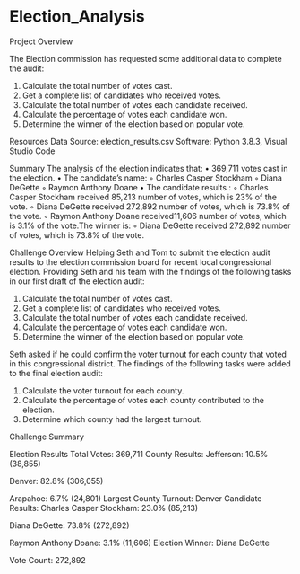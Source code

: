 # Election_Analysis

Project Overview

The Election commission has requested some additional data to complete the audit: 

1. Calculate the total number of votes cast. 
2. Get a complete list of candidates who received votes. 
3. Calculate the total number of votes each candidate received. 
4. Calculate the percentage of votes each candidate won. 
5. Determine the winner of the election based on popular vote. 

Resources
Data Source: election_results.csv
Software: Python 3.8.3, Visual Studio Code 

Summary
The analysis of the election indicates that:
	•	369,711 votes cast in the election.
	•	The candidate’s name:
	◦	Charles Casper Stockham
	◦	Diana DeGette
	◦	Raymon Anthony Doane
	•	The candidate results :
	◦	Charles Casper Stockham received 85,213 number of votes, which is 23% of the vote.
	◦	Diana DeGette received 272,892 number of votes, which is 73.8% of the vote.
	◦	Raymon Anthony Doane received11,606 number of votes, which is 3.1% of the vote.The winner is:
	◦	Diana DeGette received 272,892 number of votes, which is 73.8% of the vote.

Challenge Overview
Helping Seth and Tom to submit the election audit results to the election commission board for recent local congressional election.
Providing Seth and his team with the findings of the following tasks in our first draft of the election audit:
1. Calculate the total number of votes cast. 
2. Get a complete list of candidates who received votes. 
3. Calculate the total number of votes each candidate received. 
4. Calculate the percentage of votes each candidate won. 
5. Determine the winner of the election based on popular vote.

Seth asked if he could confirm the voter turnout for each county that voted in this congressional district.
The findings of the following tasks were added to the final election audit:
1. Calculate the voter turnout for each county.
2. Calculate the percentage of votes each county contributed to the election.
3. Determine which county had the largest turnout.

Challenge Summary

Election Results
Total Votes: 369,711
County Results:
Jefferson: 10.5% (38,855)

Denver: 82.8% (306,055)

Arapahoe: 6.7% (24,801)
Largest County Turnout: Denver
Candidate Results:
Charles Casper Stockham: 23.0% (85,213)

Diana DeGette: 73.8% (272,892)

Raymon Anthony Doane: 3.1% (11,606)
Election Winner:
Diana DeGette

Vote Count: 272,892


 
